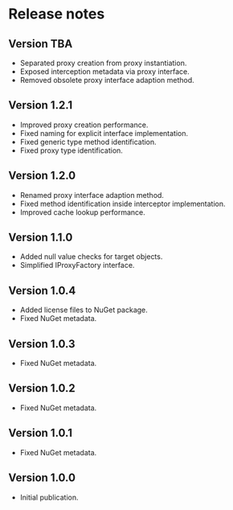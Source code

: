 # Release notes

## Version TBA

* Separated proxy creation from proxy instantiation.
* Exposed interception metadata via proxy interface.
* Removed obsolete proxy interface adaption method.

## Version 1.2.1

* Improved proxy creation performance.
* Fixed naming for explicit interface implementation.
* Fixed generic type method identification.
* Fixed proxy type identification.

## Version 1.2.0

* Renamed proxy interface adaption method.
* Fixed method identification inside interceptor implementation.
* Improved cache lookup performance.

## Version 1.1.0

* Added null value checks for target objects.
* Simplified IProxyFactory interface.

## Version 1.0.4

* Added license files to NuGet package.
* Fixed NuGet metadata.

## Version 1.0.3

* Fixed NuGet metadata.

## Version 1.0.2

* Fixed NuGet metadata.

## Version 1.0.1

* Fixed NuGet metadata.

## Version 1.0.0

* Initial publication.
